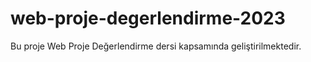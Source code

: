 # web-proje-degerlendirme-2023
Bu proje Web Proje Değerlendirme dersi kapsamında geliştirilmektedir.
